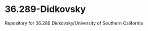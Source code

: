 36.289-Didkovsky
================

Repository for 36.289 Didkovsky/University of Southern California
